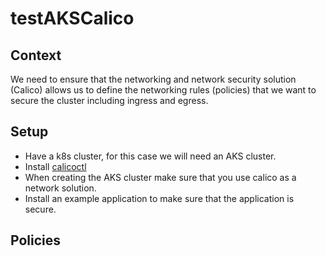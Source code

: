 # testAKSCalico

## Context

We need to ensure that the networking and network security solution (Calico) allows us to define the networking rules (policies) that we want to secure the cluster including ingress and egress.

## Setup

* Have a k8s cluster, for this case we will need an AKS cluster.
* Install [calicoctl](https://projectcalico.docs.tigera.io/maintenance/clis/calicoctl/install)
* When creating the AKS cluster make sure that you use calico as a network solution.
* Install an example application to make sure that the application is secure.

## Policies

